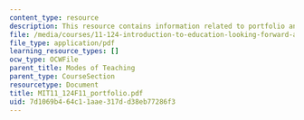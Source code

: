 ```yaml
---
content_type: resource
description: This resource contains information related to portfolio and final paper.
file: /media/courses/11-124-introduction-to-education-looking-forward-and-looking-back-on-education-fall-2011/7d1069b464c11aae317dd38eb77286f3_MIT11_124F11_portfolio.pdf
file_type: application/pdf
learning_resource_types: []
ocw_type: OCWFile
parent_title: Modes of Teaching
parent_type: CourseSection
resourcetype: Document
title: MIT11_124F11_portfolio.pdf
uid: 7d1069b4-64c1-1aae-317d-d38eb77286f3
---
```

